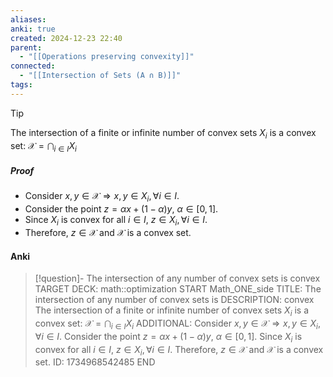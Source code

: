 ```yaml
---
aliases: 
anki: true
created: 2024-12-23 22:40
parent:
  - "[[Operations preserving convexity]]"
connected:
  - "[[Intersection of Sets (A ∩ B)]]"
tags:
---
```


> [!tip] 
The intersection of a finite or infinite number of convex sets $X_i$ is a convex set:
$\mathcal{X} = \bigcap_{i \in I} X_i$

##### Proof
- Consider $x, y \in \mathcal{X} \Rightarrow x, y \in X_i, \forall i \in I$.
- Consider the point $z = \alpha x + (1-\alpha) y$, $\alpha \in [0, 1]$.
- Since $X_i$ is convex for all $i \in I$, $z \in X_i, \forall i \in I$.
- Therefore, $z \in \mathcal{X}$ and $\mathcal{X}$ is a convex set.

#### Anki
> [!question]- The intersection of any number of convex sets is convex
TARGET DECK: math::optimization
START
Math_ONE_side
TITLE: The intersection of any number of convex sets is 
DESCRIPTION: convex
The intersection of a finite or infinite number of convex sets $X_i$ is a convex set:
$\mathcal{X} = \bigcap_{i \in I} X_i$
ADDITIONAL:
Consider $x, y \in \mathcal{X} \Rightarrow x, y \in X_i, \forall i \in I$.
Consider the point $z = \alpha x + (1-\alpha) y$, $\alpha \in [0, 1]$.
Since $X_i$ is convex for all $i \in I$, $z \in X_i, \forall i \in I$.
Therefore, $z \in \mathcal{X}$ and $\mathcal{X}$ is a convex set.
ID: 1734968542485
END
